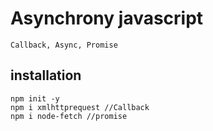 # Asynchrony javascript
    Callback, Async, Promise

## installation
    npm init -y
    npm i xmlhttprequest //Callback
    npm i node-fetch //promise
